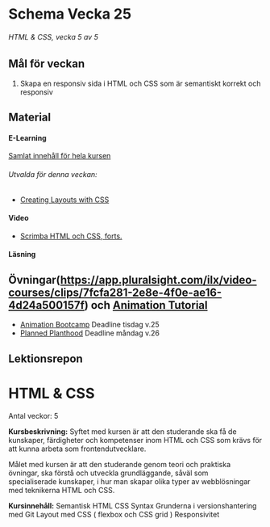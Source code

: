 # Schema Vecka 25
###### HTML & CSS, vecka 5 av 5

## Mål för veckan
1. Skapa en responsiv sida i HTML och CSS som är semantiskt korrekt och responsiv
## Material
#### E-Learning
[Samlat innehåll för hela kursen](https://github.com/Lexicon-Frontend-2024/e-learning-material/edit/main/README.md)
###### Utvalda för denna veckan:
* [Creating Layouts with CSS](https://app.pluralsight.com/library/courses/css-creating-layouts/table-of-contents)
#### Video
* [Scrimba HTML och CSS, forts.](https://scrimba.com/learn/htmlandcss)
#### Läsning


## Övningar(https://app.pluralsight.com/ilx/video-courses/clips/7fcfa281-2e8e-4f0e-ae16-4d24a500157f) och [Animation Tutorial](https://www.youtube.com/watch?v=jgw82b5Y2MU)
* [Animation Bootcamp](https://github.com/Lexicon-Frontend-2024/exercise-animation-bootcamp) Deadline tisdag v.25
* [Planned Planthood](https://github.com/Lexicon-Frontend-2024/exercise-html-css-planned-planthood) Deadline måndag v.26

## Lektionsrepon



# HTML & CSS
Antal veckor: 5

**Kursbeskrivning:** Syftet med kursen är att den studerande ska få de kunskaper, färdigheter och kompetenser inom HTML och CSS som krävs för att kunna arbeta som frontendutvecklare. 

Målet med kursen är att den studerande genom teori och praktiska 
övningar, ska förstå och utveckla grundläggande, såväl som  
specialiserade kunskaper, i hur man skapar olika typer av webblösningar  
med teknikerna HTML och CSS. 

**Kursinnehåll:** 
Semantisk HTML
CSS Syntax 
Grunderna i versionshantering med Git
Layout med CSS ( flexbox och CSS grid )
Responsivitet
